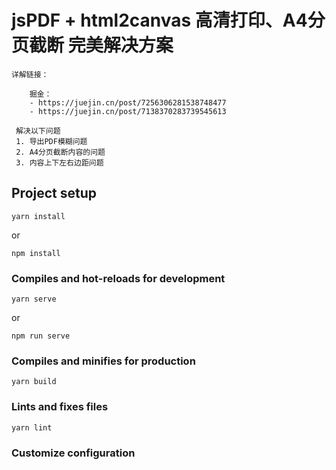 # jsPDF + html2canvas 高清打印、A4分页截断 完美解决方案

    详解链接：

        掘金： 
        - https://juejin.cn/post/7256306281538748477
        - https://juejin.cn/post/7138370283739545613

     解决以下问题
     1. 导出PDF模糊问题
     2. A4分页截断内容的问题
     3. 内容上下左右边距问题
   


## Project setup
```
yarn install 
```
or

```
npm install 
```
### Compiles and hot-reloads for development
```
yarn serve
```
or

```
npm run serve
```
### Compiles and minifies for production
```
yarn build
```

### Lints and fixes files
```
yarn lint
```

### Customize configuration
